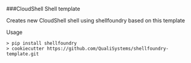 ###CloudShell Shell template

Creates new CloudShell shell using shellfoundry based on this template

Usage 

```batch
> pip install shellfoundry
> cookiecutter https://github.com/QualiSystems/shellfoundry-template.git
```

